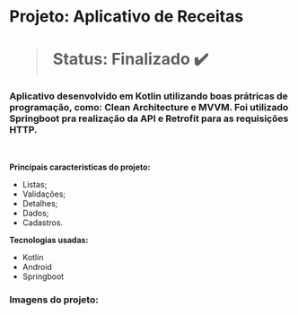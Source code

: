 <h1> Projeto: Aplicativo de Receitas <h1> 

  > Status: Finalizado ✔️
  
  ### Aplicativo desenvolvido em Kotlin utilizando boas prátricas de programação, como: Clean Architecture e MVVM. Foi utilizado Springboot pra realização da API e Retrofit para as requisições HTTP.
  
  <br>
  
  <strong>Principais caracteristicas do projeto: </strong>
  + Listas;
  + Validações;
  + Detalhes;
  + Dados;
  + Cadastros.
  
  <strong>Tecnologias usadas: </strong>
   + Kotlin
   + Android 
   + Springboot
  
   ### Imagens do projeto:
